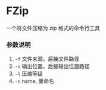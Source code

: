 # FZip

一个将文件压缩为 zip 格式的命令行工具

### 参数说明

1. `-f` 文件来源，后接文件路径
2. `-o` 输出位置，后接输出位置路径
3. `-l` 压缩等级
4. `-n` name, 重命名
